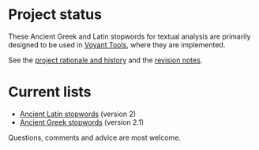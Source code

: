 # Project status

These Ancient Greek and Latin stopwords for textual analysis are primarily designed to be used in [Voyant Tools](http://voyant-tools.org/), where they are implemented.

See the [project rationale and history](rationale.md) and the [revision notes](revision_notes.md).

# Current lists

* [Ancient Latin stopwords](stopwords_latin.txt) (version 2)
* [Ancient Greek stopwords](stopwords_greek.txt) (version 2.1)

Questions, comments and advice are most welcome.
